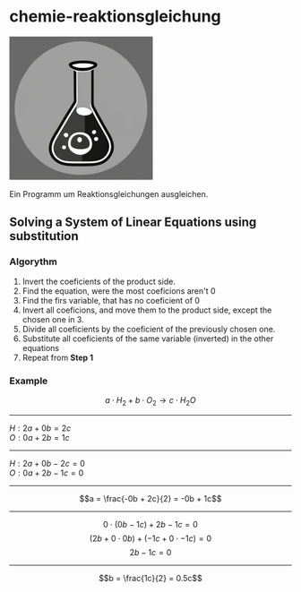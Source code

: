 # chemie-reaktionsgleichung

![logo](logo.png)

Ein Programm um Reaktionsgleichungen ausgleichen.

## Solving a System of Linear Equations using substitution

### Algorythm

1. Invert the coeficients of the product side.
2. Find the equation, were the most coeficions aren't $0$
3. Find the firs variable, that has no coeficient of $0$
4. Invert all coeficions, and move them to the product side, except the chosen one in 3.
5. Divide all coeficients by the coeficient of the previously chosen one.
6. Substitute all coeficients of the same variable (inverted) in the other equations
7. Repeat from **Step 1** 

### Example

$$a \cdot H_2 + b \cdot O_2 \rightarrow c \cdot H_2O$$

---

$H: 2a + 0b = 2c$  
$O: 0a + 2b = 1c$

---

$H: 2a + 0b - 2c = 0$  
$O: 0a + 2b - 1c = 0$

---

$$a = \frac{-0b + 2c}{2} = -0b + 1c$$

---

$$0 \cdot (0b - 1c) + 2b - 1c = 0$$
$$(2b + 0 \cdot 0b) + (-1c + 0 \cdot -1c) = 0$$
$$2b - 1c = 0$$

---

$$b = \frac{1c}{2} = 0.5c$$
